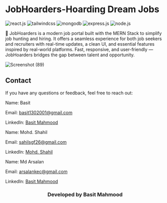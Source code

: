 # JobHoarders-Hoarding Dream Jobs
 <div>
    <img src="https://img.shields.io/badge/-React_JS-black?style=for-the-badge&logoColor=white&logo=react&color=61DAFB" alt="react.js" />
    <img src="https://img.shields.io/badge/-Tailwind_CSS-black?style=for-the-badge&logoColor=white&logo=tailwindcss&color=06B6D4" alt="tailwindcss" />
   <img src="https://img.shields.io/badge/-MongoDB-13aa52?style=for-the-badge&logo=mongodb&logoColor=white" alt="mongodb" />
   <img src="https://img.shields.io/badge/Express.js-000000?logo=express&logoColor=fff&style=flat" alt="express.js" />
   <img src="https://img.shields.io/badge/node.js-339933?style=for-the-badge&logo=Node.js&logoColor=white" alt="node.js" />
  </div>
  
🚀 JobHoarders is a modern job portal built with the MERN Stack to simplify job hunting and hiring. It offers a seamless experience for both job seekers and recruiters with real-time updates, a clean UI, and essential features inspired by real-world platforms. Fast, responsive, and user-friendly — JobHoarders bridges the gap between talent and opportunity.

![Screenshot (89)](https://github.com/user-attachments/assets/32dcfc90-a870-4198-a3cc-dad9500d5063)

## Contact
If you have any questions or feedback, feel free to reach out:

Name: Basit

Email: basit1302001@gmail.com

LinkedIn: [Basit Mahmood](https://www.linkedin.com/in/basit-mahmood)

Name: Mohd. Shahil

Email: sahilsgf26@gmail.com

LinkedIn: [Mohd. Shahil](https://www.linkedin.com/in/mohd-shahill)

Name: Md Arsalan

Email: arsalankec@gmail.com

LinkedIn: [Basit Mahmood](https://www.linkedin.com/in/md-arsalan-web)

<h3 align="center"><b>Developed by Basit Mahmood</b></h1>
